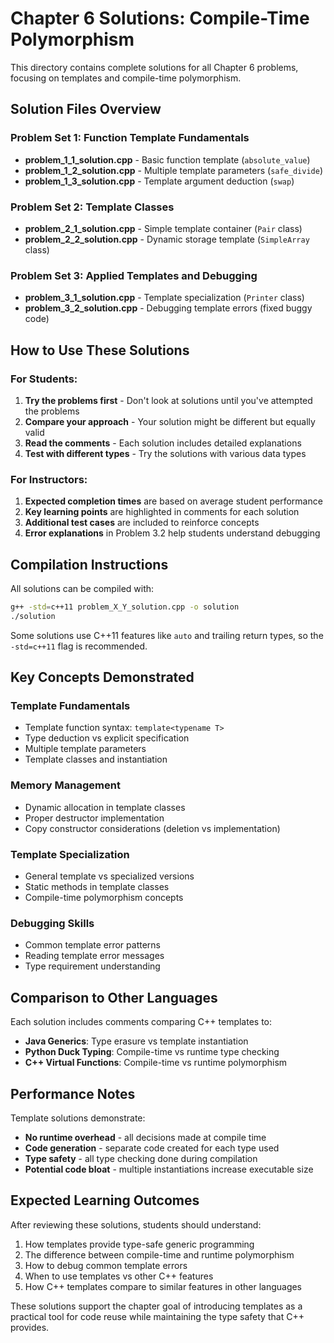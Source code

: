 # Chapter 6 Solutions: Compile-Time Polymorphism

This directory contains complete solutions for all Chapter 6 problems, focusing on templates and compile-time polymorphism.

## Solution Files Overview

### Problem Set 1: Function Template Fundamentals
- **problem_1_1_solution.cpp** - Basic function template (`absolute_value`)
- **problem_1_2_solution.cpp** - Multiple template parameters (`safe_divide`)  
- **problem_1_3_solution.cpp** - Template argument deduction (`swap`)

### Problem Set 2: Template Classes
- **problem_2_1_solution.cpp** - Simple template container (`Pair` class)
- **problem_2_2_solution.cpp** - Dynamic storage template (`SimpleArray` class)

### Problem Set 3: Applied Templates and Debugging
- **problem_3_1_solution.cpp** - Template specialization (`Printer` class)
- **problem_3_2_solution.cpp** - Debugging template errors (fixed buggy code)

## How to Use These Solutions

### For Students:
1. **Try the problems first** - Don't look at solutions until you've attempted the problems
2. **Compare your approach** - Your solution might be different but equally valid
3. **Read the comments** - Each solution includes detailed explanations
4. **Test with different types** - Try the solutions with various data types

### For Instructors:
1. **Expected completion times** are based on average student performance
2. **Key learning points** are highlighted in comments for each solution
3. **Additional test cases** are included to reinforce concepts
4. **Error explanations** in Problem 3.2 help students understand debugging

## Compilation Instructions

All solutions can be compiled with:
```bash
g++ -std=c++11 problem_X_Y_solution.cpp -o solution
./solution
```

Some solutions use C++11 features like `auto` and trailing return types, so the `-std=c++11` flag is recommended.

## Key Concepts Demonstrated

### Template Fundamentals
- Template function syntax: `template<typename T>`
- Type deduction vs explicit specification
- Multiple template parameters
- Template classes and instantiation

### Memory Management
- Dynamic allocation in template classes
- Proper destructor implementation
- Copy constructor considerations (deletion vs implementation)

### Template Specialization
- General template vs specialized versions
- Static methods in template classes
- Compile-time polymorphism concepts

### Debugging Skills
- Common template error patterns
- Reading template error messages
- Type requirement understanding

## Comparison to Other Languages

Each solution includes comments comparing C++ templates to:
- **Java Generics**: Type erasure vs template instantiation
- **Python Duck Typing**: Compile-time vs runtime type checking
- **C++ Virtual Functions**: Compile-time vs runtime polymorphism

## Performance Notes

Template solutions demonstrate:
- **No runtime overhead** - all decisions made at compile time
- **Code generation** - separate code created for each type used
- **Type safety** - all type checking done during compilation
- **Potential code bloat** - multiple instantiations increase executable size

## Expected Learning Outcomes

After reviewing these solutions, students should understand:
1. How templates provide type-safe generic programming
2. The difference between compile-time and runtime polymorphism
3. How to debug common template errors
4. When to use templates vs other C++ features
5. How C++ templates compare to similar features in other languages

These solutions support the chapter goal of introducing templates as a practical tool for code reuse while maintaining the type safety that C++ provides.